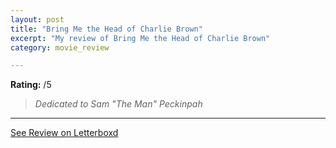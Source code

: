 ```yaml
---
layout: post
title: "Bring Me the Head of Charlie Brown"
excerpt: "My review of Bring Me the Head of Charlie Brown"
category: movie_review

---
```


**Rating:** /5

<blockquote><i>Dedicated to Sam "The Man" Peckinpah</i></blockquote>

<hr>

[See Review on Letterboxd](https://boxd.it/8GkH4H)
